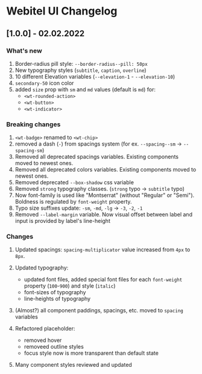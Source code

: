 # Webitel UI Changelog

## [1.0.0] - 02.02.2022

### What's new

1. Border-radius pill style: `--border-radius--pill: 50px`
1. New typography styles (`subtitle`, `caption`, `overline`)
1. 10 different Elevation variables (`--elevation-1` - `--elevation-10`)
1. `secondary-50` icon color
1. added `size` prop with `sm` and `md` values (default is `md`) for:
    - `<wt-rounded-action>`
    - `<wt-button>`
    - `<wt-indicator>`

### Breaking changes

1. `<wt-badge>` renamed to `<wt-chip>`
1. removed a dash (`-`) from spacings system (for ex. `--spacing--sm` -> `--spacing-sm`)
1. Removed all deprecated spacings variables. Existing components moved to newest ones.
1. Removed all deprecated colors variables. Existing components moved to newest ones.
1. Removed deprecated `--box-shadow` css variable 
1. Removed `strong` typography classes. (`strong` typo -> `subtitle` typo)
1. Now font-family is used like "Montserrat" (without "Regular" or "Semi"). Boldness
 is regulated by `font-weight` property.
1. Typo size suffixes update: `-sm`, `-md`, `-lg` -> `-3`, `-2`, `-1`
1. Removed `--label-margin` variable. Now visual offset between label and input is
provided by label's line-height

### Changes

1. Updated spacings: `spacing-multiplicator` value increased from `4px` to `8px`.
1. Updated typography:
    - updated font files, added special font files for each `font-weight`
     property (`100`-`900`) and style (`italic`)
    - font-sizes of typography
    - line-heights of typography
    
1. (Almost?) all component paddings, spacings, etc. moved to `spacing` variables
1. Refactored placeholder: 
    - removed hover
    - removeed outline styles
    - focus style now is more transparent than default state
1. Many component styles reviewed and updated
